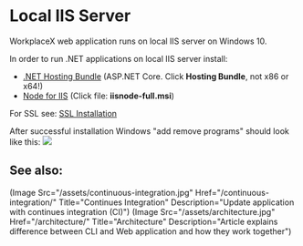 # Local IIS Server <i class="fas fa-server"></i>
WorkplaceX web application runs on local IIS server on Windows 10.

In order to run .NET applications on local IIS server install:

* [.NET Hosting Bundle](https://dotnet.microsoft.com/download/dotnet) (ASP.NET Core. Click **Hosting Bundle**, not x86 or x64!)
* [Node for IIS](https://github.com/Azure/iisnode/releases) (Click file: **iisnode-full.msi**)

For SSL see: [SSL Installation](https://github.com/WorkplaceX/Util/tree/master/SSL)

After successful installation Windows "add remove programs" should look like this:
![](/assets/iis.png)

## See also:
(Image Src="/assets/continuous-integration.jpg" Href="/continuous-integration/" Title="Continues Integration" Description="Update application with continues integration (CI)")
(Image Src="/assets/architecture.jpg" Href="/architecture/" Title="Architecture" Description="Article explains difference between CLI and Web application and how they work together")
